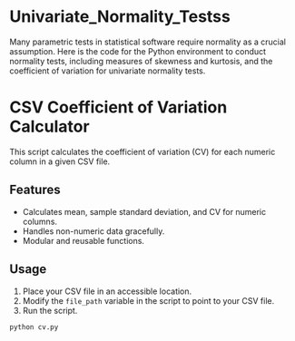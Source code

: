 # Univariate_Normality_Testss
Many parametric tests in statistical software require normality as a crucial assumption. Here is the code for the Python environment to conduct normality tests, including measures of skewness and kurtosis, and the coefficient of variation for univariate normality tests.
# CSV Coefficient of Variation Calculator

This script calculates the coefficient of variation (CV) for each numeric column in a given CSV file. 

## Features

- Calculates mean, sample standard deviation, and CV for numeric columns.
- Handles non-numeric data gracefully.
- Modular and reusable functions.

## Usage

1. Place your CSV file in an accessible location.
2. Modify the `file_path` variable in the script to point to your CSV file.
3. Run the script.

```bash
python cv.py
